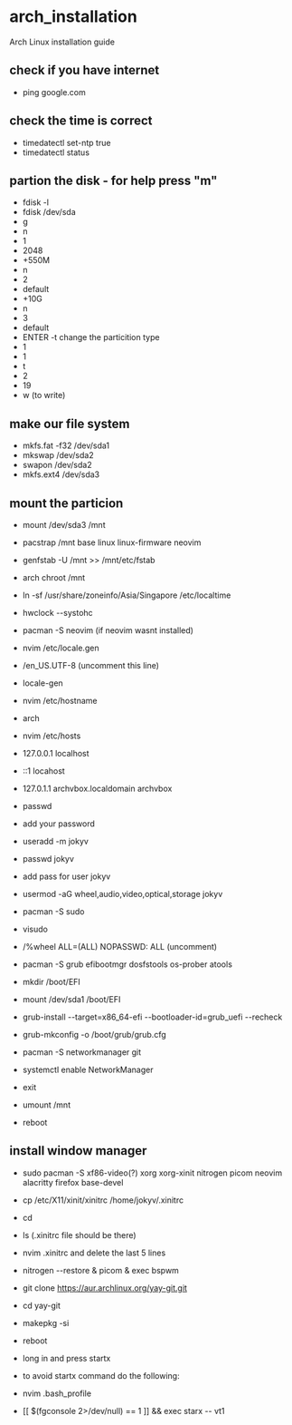 # arch_installation
Arch Linux installation guide

## check if you have internet 
- ping google.com

## check the time is correct
- timedatectl set-ntp true
- timedatectl status

## partion the disk - for help press "m"
- fdisk -l
- fdisk /dev/sda
- g
- n
- 1
- 2048
- +550M
- n 
- 2
- default
- +10G
- n
- 3
- default
- ENTER
-t change the particition type
- 1
- 1
- t
- 2
- 19
- w (to write)

## make our file system
- mkfs.fat -f32 /dev/sda1
- mkswap /dev/sda2
- swapon /dev/sda2
- mkfs.ext4 /dev/sda3

## mount the particion
- mount /dev/sda3 /mnt

- pacstrap /mnt base linux linux-firmware neovim
- genfstab -U /mnt >> /mnt/etc/fstab
- arch chroot /mnt

- ln -sf /usr/share/zoneinfo/Asia/Singapore /etc/localtime
- hwclock --systohc
- pacman -S neovim (if neovim wasnt installed)
- nvim /etc/locale.gen
- /en_US.UTF-8 (uncomment this line)
- locale-gen

- nvim /etc/hostname
- arch
- nvim /etc/hosts
- 127.0.0.1 localhost
- ::1       locahost
- 127.0.1.1 archvbox.localdomain  archvbox

- passwd
- add your password
- useradd -m jokyv
- passwd jokyv
- add pass for user jokyv
- usermod -aG wheel,audio,video,optical,storage jokyv
- pacman -S sudo
- visudo
- /%wheel ALL=(ALL) NOPASSWD: ALL (uncomment)
- pacman -S grub efibootmgr dosfstools os-prober atools
- mkdir /boot/EFI
- mount /dev/sda1 /boot/EFI
- grub-install --target=x86_64-efi --bootloader-id=grub_uefi --recheck
- grub-mkconfig -o /boot/grub/grub.cfg
- pacman -S networkmanager git
- systemctl enable NetworkManager
- exit
- umount /mnt
- reboot

## install window manager
- sudo pacman -S xf86-video(?) xorg xorg-xinit nitrogen picom neovim alacritty firefox base-devel
- cp /etc/X11/xinit/xinitrc /home/jokyv/.xinitrc
- cd
- ls (.xinitrc file should be there)
- nvim .xinitrc and delete the last 5 lines
- nitrogen --restore &
picom &
exec bspwm
- git clone https://aur.archlinux.org/yay-git.git
- cd yay-git
- makepkg -si
- reboot

- long in and press startx
- to avoid startx command do the following:
- nvim .bash_profile
- [[ $(fgconsole 2>/dev/null) == 1 ]] && exec starx -- vt1
